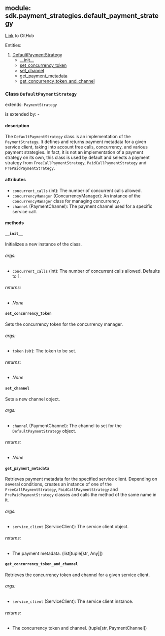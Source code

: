 ## module: sdk.payment_strategies.default_payment_strategy

[Link](https://github.com/singnet/snet-sdk-python/blob/master/snet/sdk/payment_strategies/default_payment_strategy.py) to GitHub

Entities:
1. [DefaultPaymentStrategy](#class-defaultpaymentstrategy)
   - [\_\_init\_\_](#__init__)
   - [set_concurrency_token](#set_concurrency_token)
   - [set_channel](#set_channel)
   - [get_payment_metadata](#get_payment_metadata)
   - [get_concurrency_token_and_channel](#get_concurrency_token_and_channel)

### Class `DefaultPaymentStrategy`

extends: `PaymentStrategy`

is extended by: -

#### description

The `DefaultPaymentStrategy` class is an implementation of the `PaymentStrategy`. It defines and returns 
payment metadata for a given service client, taking into account free calls, concurrency, and various 
payment strategies. In fact, it is not an implementation of a payment strategy on its own, this class is used 
by default and selects a payment strategy from `FreeCallPaymentStrategy`, `PaidCallPaymentStrategy` 
and `PrePaidPaymentStrategy`.

#### attributes

- `concurrent_calls` (int): The number of concurrent calls allowed.
- `concurrencyManager` (ConcurrencyManager): An instance of the `ConcurrencyManager` class for managing concurrency.
- `channel` (PaymentChannel): The payment channel used for a specific service call.

#### methods

#### `__init__`

Initializes a new instance of the class.

###### args:

- `concurrent_calls` (int): The number of concurrent calls allowed. Defaults to 1.

###### returns:

- _None_

#### `set_concurrency_token`

Sets the concurrency token for the concurrency manager.

###### args:

- `token` (str): The token to be set.

###### returns:

- _None_

#### `set_channel`

Sets a new channel object.

###### args:

- `channel` (PaymentChannel): The channel to set for the `DefaultPaymentStrategy` object.

###### returns:

- _None_

#### `get_payment_metadata`

Retrieves payment metadata for the specified service client. Depending on several conditions, creates 
an instance of one of the `FreeCallPaymentStrategy`, `PaidCallPaymentStrategy` and `PrePaidPaymentStrategy` 
classes and calls the method of the same name in it.

###### args:

- `service_client` (ServiceClient): The service client object.

###### returns:

- The payment metadata. (list[tuple[str, Any]])

#### `get_concurrency_token_and_channel`

Retrieves the concurrency token and channel for a given service client.

###### args:

- `service_client` (ServiceClient): The service client instance.

###### returns:

- The concurrency token and channel. (tuple[str, PaymentChannel])

